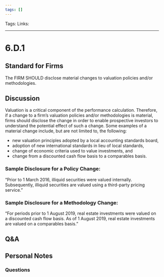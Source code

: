 ```yaml
---
tags: []
---
```

Tags:
Links: 
___
# 6.D.1
## Standard for Firms
The FIRM SHOULD disclose material changes to valuation policies and/or methodologies.
## Discussion
Valuation is a critical component of the performance calculation. Therefore, if a change to a firm’s valuation policies and/or methodologies is material, firms should disclose the change in order to enable prospective investors to understand the potential effect of such a change. Some examples of a material change include, but are not limited to, the following:
- new valuation principles adopted by a local accounting standards board,
- adoption of new international standards in lieu of local standards,
- change of economic criteria used to value investments, and
- change from a discounted cash flow basis to a comparables basis.
### Sample Disclosure for a Policy Change:
“Prior to 1 March 2016, illiquid securities were valued internally. Subsequently, illiquid securities are valued using a third-party pricing service.”
### Sample Disclosure for a Methodology Change:
“For periods prior to 1 August 2019, real estate investments were valued on a discounted cash flow basis. As of 1 August 2019, real estate investments are valued on a comparables basis.”
## Q&A

## Personal Notes

### Questions